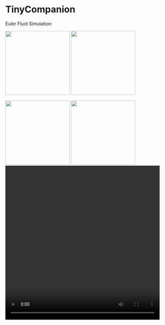 # TinyCompanion

Euler Fluid Simulation:

<img src="./euler/plots/output.gif" width="200" height="200" /> <img src="./euler/plots/output2.gif" width="200" height="200" />

<img src="./euler/plots/output3.gif" width="200" height="200" />
<img src="./euler/plots/output4.gif" width="200" height="200" />

<video width="480" height="480" controls>
  <source src="./euler/plots/test.mp4" type="video/mp4">
</video>